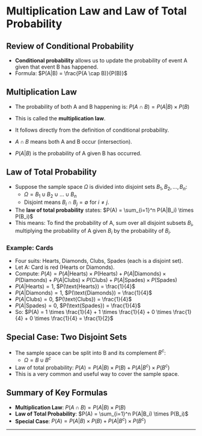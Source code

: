 # Multiplication Law and Law of Total Probability

## Review of Conditional Probability
- **Conditional probability** allows us to update the probability of event A given that event B has happened.
- Formula: 
  $P(A|B) = \frac{P(A \cap B)}{P(B)}$

## Multiplication Law
- The probability of both A and B happening is:
  $P(A \cap B) = P(A|B) \times P(B)$
  
- This is called the **multiplication law**.
- It follows directly from the definition of conditional probability.
- $A \cap B$ means both A and B occur (intersection).
- $P(A|B)$ is the probability of A given B has occurred.

## Law of Total Probability
- Suppose the sample space $\Omega$ is divided into disjoint sets $B_1, B_2, \ldots, B_n$:
  - $\Omega = B_1 \cup B_2 \cup \ldots \cup B_n$
  - Disjoint means $B_i \cap B_j = \emptyset$ for $i \neq j$.
- The **law of total probability** states:
  $P(A) = \sum_{i=1}^n P(A|B_i) \times P(B_i)$
- This means: To find the probability of A, sum over all disjoint subsets $B_i$, multiplying the probability of A given $B_i$ by the probability of $B_i$.

### Example: Cards
- Four suits: Hearts, Diamonds, Clubs, Spades (each is a disjoint set).
- Let A: Card is red (Hearts or Diamonds).
- Compute:
  $P(A) = P(A|\text{Hearts}) \times P(\text{Hearts}) + P(A|\text{Diamonds}) \times P(\text{Diamonds}) + P(A|\text{Clubs}) \times P(\text{Clubs}) + P(A|\text{Spades}) \times P(\text{Spades})$
- $P(A|\text{Hearts}) = 1$, $P(\text{Hearts}) = \frac{1}{4}$
- $P(A|\text{Diamonds}) = 1$, $P(\text{Diamonds}) = \frac{1}{4}$
- $P(A|\text{Clubs}) = 0$, $P(\text{Clubs}) = \frac{1}{4}$
- $P(A|\text{Spades}) = 0$, $P(\text{Spades}) = \frac{1}{4}$
- So:
  $P(A) = 1 \times \frac{1}{4} + 1 \times \frac{1}{4} + 0 \times \frac{1}{4} + 0 \times \frac{1}{4} = \frac{1}{2}$

## Special Case: Two Disjoint Sets
- The sample space can be split into B and its complement $B^c$:
  - $\Omega = B \cup B^c$
- Law of total probability:
  $P(A) = P(A|B) \times P(B) + P(A|B^c) \times P(B^c)$
- This is a very common and useful way to cover the sample space.

## Summary of Key Formulas
- **Multiplication Law**:
  $P(A \cap B) = P(A|B) \times P(B)$
- **Law of Total Probability**:
  $P(A) = \sum_{i=1}^n P(A|B_i) \times P(B_i)$
- **Special Case**:
  $P(A) = P(A|B) \times P(B) + P(A|B^c) \times P(B^c)$
  
***
